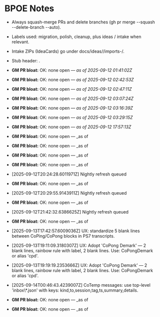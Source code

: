 <!-- status: stub; target: 150+ words -->
<!-- status: stub; target: 150+ words -->
# BPOE Notes

- Always squash-merge PRs and delete branches (gh pr merge --squash --delete-branch --auto).
- Labels used: migration, polish, cleanup, plus ideas / intake when relevant.
- Intake ZIPs (IdeaCards) go under docs/ideas/<YYYY-MM-DD>/imports-<HHmmss>/.
- Stub header: <!-- status: stub; target: 150+ words -->.





- **GM PR bloat:** OK: none open — _as of 2025-09-12 01:41:02Z_



- **GM PR bloat:** OK: none open — _as of 2025-09-12 02:42:53Z_


- **GM PR bloat:** OK: none open — _as of 2025-09-12 02:47:11Z_


- **GM PR bloat:** OK: none open — _as of 2025-09-12 03:07:24Z_


- **GM PR bloat:** OK: none open — _as of 2025-09-12 03:16:39Z_


- **GM PR bloat:** OK: none open — _as of 2025-09-12 03:29:15Z_


- **GM PR bloat:** OK: none open — _as of 2025-09-12 17:57:13Z_


- **GM PR bloat:** OK: none open — _as of 


- **GM PR bloat:** OK: none open — _as of 


- **GM PR bloat:** OK: none open — _as of 


- **GM PR bloat:** OK: none open — _as of 
- [2025-09-12T20:24:28.6011971Z] Nightly refresh queued


- **GM PR bloat:** OK: none open — _as of 
- [2025-09-12T20:29:55.9143911Z] Nightly refresh queued


- **GM PR bloat:** OK: none open — _as of 
- [2025-09-12T21:42:32.6386625Z] Nightly refresh queued


- **GM PR bloat:** OK: none open — _as of 
- [2025-09-13T17:42:57.6009036Z] UX: standardize 5 blank lines between CoPing/CoPong blocks in PS7 transcripts.
- [2025-09-13T19:11:09.3180307Z] UX: Adopt 'CoPong Demark' — 2 blank lines, rainbow rule with label, 2 blank lines. Use: CoPongDemark or alias 'cpd'.
- [2025-09-13T19:19:19.2353666Z] UX: Adopt 'CoPong Demark' — 2 blank lines, rainbow rule with label, 2 blank lines. Use: CoPongDemark or alias 'cpd'.
- [2025-09-14T00:46:43.4239007Z] CoTemp messages: use top-level 'inbox\\*.json' with keys: kind,to,session,tag,ts,summary,details.


- **GM PR bloat:** OK: none open — _as of 


- **GM PR bloat:** OK: none open — _as of 
